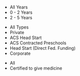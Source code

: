 <div id="map"></div>

<div id="age_selector" class="cartodb-infobox">
   <ul>
        <li data="all" class="selected">All Years</li>
        <li data="0 YEARS - 2 YEARS">0 - 2 Years</li>
        <li data="2 YEARS - 5 YEARS">2 - 5 Years</li>
   </ul>
</div>
<div id="type_selector" class="cartodb-infobox">
   <ul>
        <li data="all" class="selected">All Types</li>
        <li data="Private">Private</li>
        <li data="ACS Head Start">ACS Head Start</li>
        <li data="ACS Contracted Preschools">ACS Contracted Preschools</li>
        <li data="Head Start Direct Fed Funding">Head Start (Direct Fed. Funding)</li>
        <li data="Corporate">Corporate</li>
      </ul>
      </div>
<div id="medicine_selector" class="cartodb-infobox">
      <ul>
        <li data="all" class="selected">All</li>
        <li data="Yes">Certified to give medicine</li>
        <!-- <li data="No">Not certified to give medicine</li> -->
      </ul>
</div>